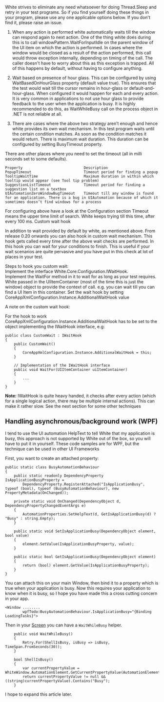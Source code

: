White strives to eliminate any need whatsoever for doing Thread.Sleep and retry in your test programs. So if you find yourself doing these things in your program, please use any one applicable options below. If you don't find it, please raise an issue.

1. When any action is performed white automatically waits till the window can respond again to next action. One of the thing white does during this is to call windowPattern.WaitForInputIdle on the parent window of the UI item on which the action is performed. In cases where the window would be closed as a result of the action performed, this call would throw exception internally, depending on timing of the call. The caller doesn't have to worry about this as this exception is trapped.
All of this happens by default, without having to configure anything.

2. Wait based on presence of hour glass. This can be configured by using WaitBasedOnHourGlass property (default value true). This ensures that the test would wait till the cursor remains in hour-glass or default-and-hour-glass. When configured it would happen for each and every action. It is very common in applications to not use hour glass to provide feedback to the user when the application is busy. It is highly recommended to do this, as WaitWhileBusy call on the process object in .NET is not reliable at all.

3. There are cases where the above two strategy aren’t enough and hence white provides its own wait mechanism. In this test program waits until the certain condition matches. As soon as the condition matches it would return. There is maximum wait duration. This duration can be configured by setting BusyTimeout property.

There are other places where you need to set the timeout (all in milli seconds set to some defaults).

    Property                            Description  
    PopupTimeout                        Timeout period for finding a popup  
    TooltipWaitTime                     Maximum duration in within which tooltip would appear (see Tool tip problem)  
    SuggestionListTimeout               Timeout period for finding a suggestion list on a textbox  
    UIAutomationZeroWindowBugTimeout    Timeout till any window is found for an application. There is a bug in UIAutomation because of which it sometimes doesn’t find windows for a process  

For configuring above have a look at the Configuration section
Timeout means the upper time limit of search. White keeps trying till this time, after every 100 ms.
Custom wait hook

In addition to wait provided by default by white, as mentioned above. From release 0.20 onwards you can also hook in custom wait mechanism. This hook gets called every time after the above wait checks are performed. In this hook you can wait for your conditions to finish. This is useful if your wait scenarios are quite pervasive and you have put in this check at lot of places in your test.

Steps to hook you custom wait:  
Implement the interface White.Core.Configuration.IWaitHook.  
Implement the WaitFor method in it to wait for as long as your test requires. White passed in the UIItemContainer (most of the time this is just the window) object to provide the context of call. e.g. you can wait till you can find a UI Item in this container.
Set the wait hook by setting CoreAppXmlConfiguration.Instance.AdditionalWaitHook value

A note on the custom wait hook:

For the hook to work CoreAppXmlConfiguration.Instance.AdditionalWaitHook has to be set to the object implementing the IWaitHook interface, e.g:

	public class CustomWait : IWaitHook
	{
		public CustomWait()
		{
			CoreAppXmlConfiguration.Instance.AdditionalWaitHook = this;
		}
		
		// Implementation of the IWaitHook interface
		public void WaitFor(UIItemContainer uiItemContainer)
		{
			...
		}
	}

**Note:** IWaitHook is quite heavy handed, it checks after every action (which for a single logical action, there may be multiple internal actions). This can make it rather slow. See the next section for some other techniques

## Handling asynchronous/background work (WPF)
I tend to use the UI automation HelpText to tell White that my application is busy, this approach is not supported by White out of the box, so you will have to put it in yourself. These code samples are for WPF, but the technique can be used in other UI Frameworks

First, you want to create an attached property:

    public static class BusyAutomationBehaviour
    {
        public static readonly DependencyProperty IsApplicationBusyProperty =
            DependencyProperty.RegisterAttached("IsApplicationBusy", typeof (bool), typeof (BusyAutomationBehaviour), new PropertyMetadata(OnChanged));

        private static void OnChanged(DependencyObject d, DependencyPropertyChangedEventArgs e)
        {
            AutomationProperties.SetHelpText(d, GetIsApplicationBusy(d) ? "Busy" : string.Empty);           
        }

        public static void SetIsApplicationBusy(DependencyObject element, bool value)
        {
            element.SetValue(IsApplicationBusyProperty, value);
        }

        public static bool GetIsApplicationBusy(DependencyObject element)
        {
            return (bool) element.GetValue(IsApplicationBusyProperty);
        }
    }

You can attach this on your main Window, then bind it to a property which is true when your application is busy. Now this requires your application to know when it is busy, so I hope you have made this a cross cutting concern in your app.

    <Window ........
            wpfTodo:BusyAutomationBehaviour.IsApplicationBusy="{Binding LoadingTasks}">

Then in your [Screen](wiki\ScreenPattern) you can have a `WaitWhileBusy` helper.

        public void WaitWhileBusy()
        {
            Retry.For(ShellIsBusy, isBusy => isBusy, TimeSpan.FromSeconds(30));
        }

        bool ShellIsBusy()
        {
            var currentPropertyValue = WhiteWindow.AutomationElement.GetCurrentPropertyValue(AutomationElement.HelpTextProperty);
            return currentPropertyValue != null && ((string)currentPropertyValue).Contains("Busy");
        }

I hope to expand this article later.